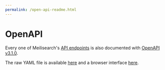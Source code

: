 ```yaml
---
permalink: /open-api-readme.html
---
```


# OpenAPI

Every one of Meilisearch's [API endpoints](/reference/api/overview.md) is also documented with [OpenAPI v3.1.0](http://spec.openapis.org/oas/v3.1.0).

The raw YAML file is available [here](https://bump.sh/doc/meilisearch.yaml) and a browser interface [here](https://bump.sh/doc/meilisearch).
